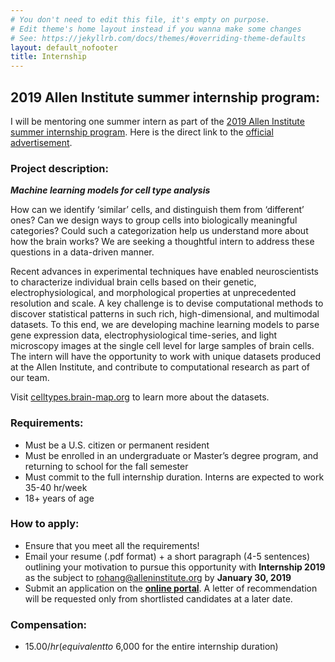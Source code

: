 ```yaml
---
# You don't need to edit this file, it's empty on purpose.
# Edit theme's home layout instead if you wanna make some changes
# See: https://jekyllrb.com/docs/themes/#overriding-theme-defaults
layout: default_nofooter
title: Internship
---
```


## 2019 Allen Institute summer internship program: 

I will be mentoring one summer intern as part of the [2019 Allen Institute summer internship program](https://alleninstitute.org/careers/internships/). Here is the direct link to the [official advertisement](https://alleninstitute.hrmdirect.com/employment/job-opening.php?req=937507).


### Project description:

_**Machine learning models for cell type analysis**_

How can we identify ‘similar’ cells, and distinguish them from ‘different’ ones? Can we design ways to group cells into biologically meaningful categories? Could such a categorization help us understand more about how the brain works? We are seeking a thoughtful intern to address these questions in a data-driven manner.

Recent advances in experimental techniques have enabled neuroscientists to characterize individual brain cells based on their genetic, electrophysiological, and morphological properties at unprecedented resolution and scale. A key challenge is to devise computational methods to discover statistical patterns in such rich, high-dimensional, and multimodal datasets. To this end, we are developing machine learning models to parse gene expression data, electrophysiological time-series, and light microscopy images at the single cell level for large samples of brain cells. The intern will have the opportunity to work with unique datasets produced at the Allen Institute, and contribute to computational research as part of our team.

Visit [celltypes.brain-map.org](http://celltypes.brain-map.org) to learn more about the datasets.

### Requirements:
 - Must be a U.S. citizen or permanent resident
 - Must be enrolled in an undergraduate or Master’s degree program, and returning to school for the fall semester
 - Must commit to the full internship duration. Interns are expected to work 35-40 hr/week
 - 18+ years of age

### How to apply:
 - Ensure that you meet all the requirements!
 - Email your resume (.pdf format) + a short paragraph (4-5 sentences) outlining your motivation to pursue this opportunity with **Internship 2019** as the subject to [rohang@alleninstitute.org](mailto:rohang@alleninstitute.org) by **January 30, 2019**
 - Submit an application on the [**online portal**](https://alleninstitute.hrmdirect.com/employment/job-opening.php?req=937507). A letter of recommendation will be requested only from shortlisted candidates at a later date.

### Compensation:
 - $15.00/hr (equivalent to ~$6,000 for the entire internship duration)

